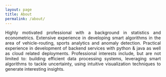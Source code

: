 ```yaml
---
layout: page
title: About
permalink: /about/
---
```

<style>
body {
text-align: justify}
</style>
Highly motivated professional with a background in statistics and econometrics. Extensive experience in developing smart algorithms in the area of vehicle-routing, sports analytics and anomaly detection. Practical experience in development of backend services with python & java as well as cloud related deployments. Professional interests include, but are not limited to: building efficient data processing systems, leveraging smart algorithms to tackle uncertainty, using intuitive visualization techniques to generate interesting insights.
